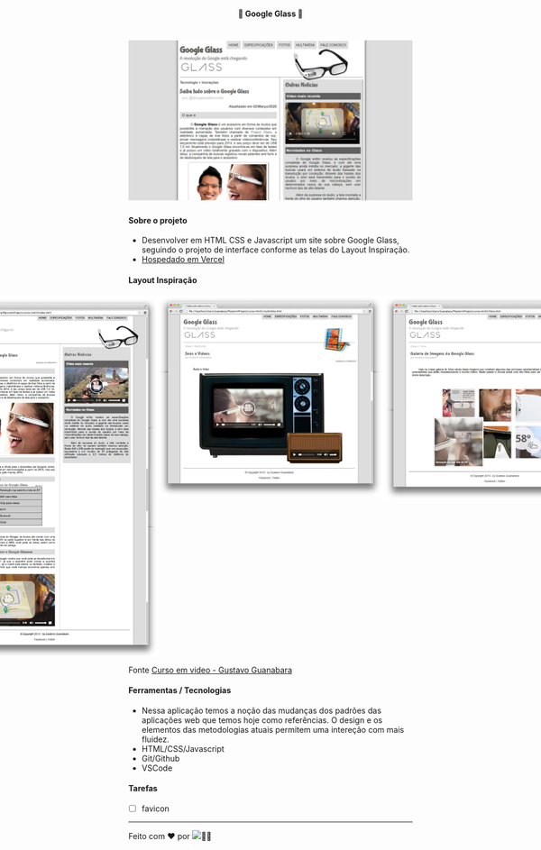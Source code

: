 <h4 align="center"> 
	🚧 Google Glass 🚀
</h4> 

<h1 align="center">
    <img alt="versão 1.0 do projeto" title="#google-glass" src="./.github/google-glass-tela.jpg">
</h1>

#### Sobre o projeto 

- Desenvolver em HTML CSS e Javascript um site sobre Google Glass, seguindo o projeto de interface conforme as telas do Layout Inspiração.
- [Hospedado em Vercel](https://google-glass.vercel.app/) 

#### Layout Inspiração 

<p align="center" style="display: flex; align-items: flex-start; justify-content: center;">
  <img alt="versão 1.0 do projeto" title="#google-glass" src="./_interface/05-fale-conosco.jpg" width="400px">
  <img alt="versão 1.0 do projeto" title="#google-glass" src="./_interface/01-index.jpg" width="400px">
  <img alt="versão 1.0 do projeto" title="#google-glass" src="./_interface/04-multimidia.jpg" width="400px">
  <img alt="versão 1.0 do projeto" title="#google-glass" src="./_interface/03-fotos.jpg" width="400px">
  <img alt="versão 1.0 do projeto" title="#google-glass" src="./_interface/02-specs.jpg" width="400px">
</p> 

Fonte [Curso em video - Gustavo Guanabara](https://www.youtube.com/watch?v=epDCjksKMok&list=PLHz_AreHm4dlAnJ_jJtV29RFxnPHDuk9o&index=1) 

#### Ferramentas / Tecnologias

- Nessa aplicação temos a noção das mudanças dos padrões das aplicações web que temos hoje como referências. O design e os elementos das metodologias atuais permitem uma intereção com mais fluidez.
- HTML/CSS/Javascript
- Git/Github
- VSCode

#### Tarefas

- [ ] favicon

---

Feito com ❤️ por <a href="https://www.linkedin.com/in/douglasabnovato/"><img src="https://img.shields.io/static/v1?label=Dev&message=douglasabnovato&color=7159c1&style=for-the-badge&logo=ghost"/></a>👋🏽
